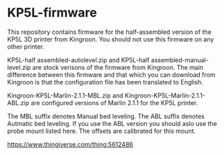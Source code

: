 # KP5L-firmware

This repository contains firmware for the half-assembled version of the KP5L 3D printer from Kingroon. You should not use this firmware on any other printer.

KP5L-half assembled-autolevel.zip and KP5L-half assembled-manual-level.zip are stock verisons of the firmware from Kingroon.
The main difference between this firmware and that which you can download from Kingroon is that the configuration file has been translated to English.

Kingroon-KP5L-Marlin-2.1.1-MBL.zip and Kingroon-KP5L-Marlin-2.1.1-ABL.zip are configured versions of Marlin 2.1.1 for the KP5L printer.

The MBL suffix denotes Manual bed leveling.
The ABL suffix denotes Autmatic bed leveling. If you use the ABL version you should aslo use the probe mount listed here. 
The offsets are calibrated for this mount.

https://www.thingiverse.com/thing:5612486
